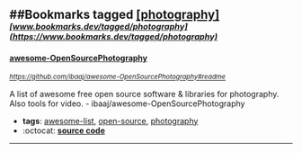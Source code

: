 ##Bookmarks tagged [[photography]](https://www.bookmarks.dev?q=[photography])
_<sup><sup>[www.bookmarks.dev/tagged/photography](https://www.bookmarks.dev/tagged/photography)</sup></sup>_
---
#### [awesome-OpenSourcePhotography](https://github.com/ibaaj/awesome-OpenSourcePhotography#readme)
_<sup>https://github.com/ibaaj/awesome-OpenSourcePhotography#readme</sup>_

A list of awesome free open source software & libraries for photography. Also tools for video. - ibaaj/awesome-OpenSourcePhotography
* **tags**: [awesome-list](../tagged/awesome-list.md), [open-source](../tagged/open-source.md), [photography](../tagged/photography.md)
* :octocat: **[source code](https://github.com/ibaaj/awesome-OpenSourcePhotography#readme)**
---
